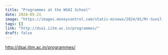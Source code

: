 ```yaml
---
title: "Programmes at the WSAI School"
date: 2024-05-21
image: "https://images.moneycontrol.com/static-mcnews/2024/01/Mr-Sunil-Wadhwani-IIT-Madras-Distinguished-Alumnus-addressing-the-Golden-Reunion-of-the-Class-of-1974-IIT-Madras-held-at-campus-today-30th-Jan-653x435.jpg?impolicy=website&width=1600&height=900"
tags: []
link: "http://dsai.iitm.ac.in/programmes/"
draft: false
---
```









http://dsai.iitm.ac.in/programmes/